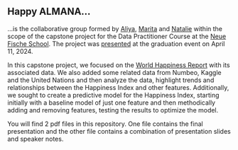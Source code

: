 ## Happy ALMANA...  

...is the collaborative group formed by  [<ins>Al</ins>iya](https://github.com/SaliFishe), 
[<ins>Ma</ins>rita](https://github.com/M4R1T4)
 and 
 [<ins>Na</ins>talie](https://github.com/millnattily) within the scope of the capstone project for the  Data Practitioner Course at the [Neue Fische School](https://www.neuefische.de/en).   The project was [presented](../Capstone_Happy_Almana/slides/Happy_Capstone.pdf) at the graduation event on April 11, 2024.

In this capstone project, we focused on the [World Happiness Report](https://worldhappiness.report/data/) with its associated data. We also added some related data from Numbeo, Kaggle and the United Nations and then analyze the data, highlight trends and relationships between the Happiness Index and other features. 
Additionally, we sought to create a predictive model for the Happiness Index, starting initially with a baseline model of just one feature and then methodically adding and removing features, testing the results to optimize the model.

You will find 2 pdf files in this repository. One file contains the final presentation and the other file contains a combination of presentation slides and speaker notes. 



